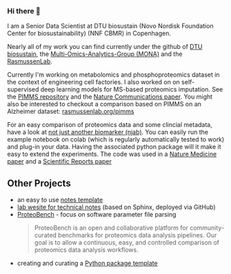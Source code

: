 ### Hi there 👋

I am a Senior Data Scientist at DTU biosustain (Novo Nordisk Foundation Center for biosustainability) (NNF CBMR) in Copenhagen. 

Nearly all of my work you can find currently under the github of [DTU biosustain](https://github.com/biosustain), the [Multi-Omics-Analytics-Group (MONA)](https://github.com/Multiomics-Analytics-Group) and the [RasmussenLab](https://github.com/rasmussenlab). 

Currently I'm working on metabolomics and phosphoproteomics dataset in the context of engineering cell factories. I also worked on on self-supervised deep learning models for MS-based proteomics imputation. 
See the [PIMMS repository](https://github.com/RasmussenLab/pimms) and the [Nature Communications paper](https://doi.org/10.1038/s41467-024-48711-5). You might also be interested to checkout a comparison based on PIMMS on an Alzheimer dataset: [rasmussenlab.org/pimms](https://www.rasmussenlab.org/pimms/)

For an easy comparison of proteomics data and some clincial metadata, have a look at [not just another biomarker (njab)](https://njab.readthedocs.io/en/latest/). You can easily run the example notebook on colab (which is regularly automatically tested to work) and plug-in your data. Having the associated python package will it make it easy to extend the experiments. The code was used in a [Nature Medicine paper](https://www.nature.com/articles/s41591-022-01850-y) and a [Scientific Reports paper](https://www.nature.com/articles/s41598-023-47384-2)

## Other Projects

- an easy to use [notes template](https://github.com/enryH/notes_template)
- [lab wesite for technical notes](https://www.rasmussenlab.org/notes/) (based on Sphinx, deployed via GitHub)
- [ProteoBench](https://proteobench.readthedocs.io/en/stable/) - focus on software parameter file parsing
  > ProteoBench is an open and collaborative platform for community-curated benchmarks for proteomics data analysis pipelines. Our goal is to allow a continuous, easy, and controlled comparison of proteomics data analysis workflows.
- creating and curating a [Python package template](https://github.com/RasmussenLab/python_package)

<!--
**enryH/enryh** is a ✨ _special_ ✨ repository because its `README.md` (this file) appears on your GitHub profile.

Here are some ideas to get you started:

- 🔭 I’m currently working on ...
- 🌱 I’m currently learning ...
- 👯 I’m looking to collaborate on ...
- 🤔 I’m looking for help with ...
- 💬 Ask me about ...
- 📫 How to reach me: ...
- 😄 Pronouns: ...
- ⚡ Fun fact: ...
-->
